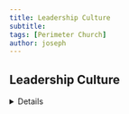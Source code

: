 ```yaml
---
title: Leadership Culture
subtitle: 
tags: [Perimeter Church]
author: joseph
---
```


## Leadership Culture
<details>
  <style>
_(Our accepted norms)_

- LIFT Leaders
- Celebration
- Innovation
- Empowerment
  </style>
</details>

